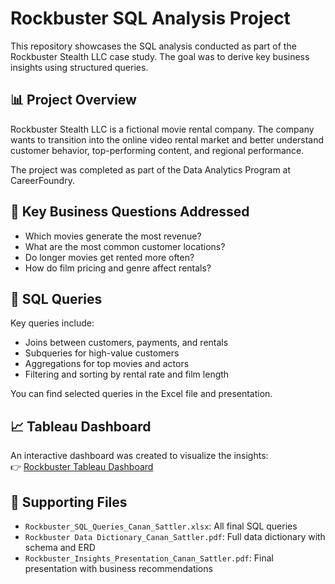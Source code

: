 # Rockbuster SQL Analysis Project

This repository showcases the SQL analysis conducted as part of the Rockbuster Stealth LLC case study. The goal was to derive key business insights using structured queries.

## 📊 Project Overview
Rockbuster Stealth LLC is a fictional movie rental company. The company wants to transition into the online video rental market and better understand customer behavior, top-performing content, and regional performance.

The project was completed as part of the Data Analytics Program at CareerFoundry.

## 🧠 Key Business Questions Addressed
- Which movies generate the most revenue?
- What are the most common customer locations?
- Do longer movies get rented more often?
- How do film pricing and genre affect rentals?

## 🧮 SQL Queries
Key queries include:
- Joins between customers, payments, and rentals
- Subqueries for high-value customers
- Aggregations for top movies and actors
- Filtering and sorting by rental rate and film length

You can find selected queries in the Excel file and presentation.

## 📈 Tableau Dashboard
An interactive dashboard was created to visualize the insights:  
👉 [Rockbuster Tableau Dashboard](https://public.tableau.com/views/TheResults_Rockbuster/FILMLENGHTRENTALRATE)

## 📁 Supporting Files
- `Rockbuster_SQL_Queries_Canan_Sattler.xlsx`: All final SQL queries
- `Rockbuster Data Dictionary_Canan_Sattler.pdf`: Full data dictionary with schema and ERD
- `Rockbuster_Insights_Presentation_Canan_Sattler.pdf`: Final presentation with business recommendations
